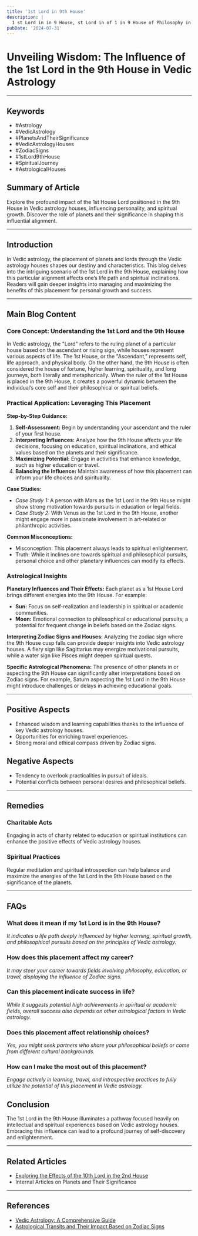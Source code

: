 ```yaml
---
title: '1st Lord in 9th House'
description: |
  1 st Lord in in 9 House, st Lord in of 1 in 9 House of Philosophy in Vedic astrology
pubDate: '2024-07-31'
---
```


# Unveiling Wisdom: The Influence of the 1st Lord in the 9th House in Vedic Astrology

---

## Keywords
- #Astrology
- #VedicAstrology
- #PlanetsAndTheirSignificance
- #VedicAstrologyHouses
- #ZodiacSigns
- #1stLord9thHouse
- #SpiritualJourney
- #AstrologicalHouses

## Summary of Article
Explore the profound impact of the 1st House Lord positioned in the 9th House in Vedic astrology houses, influencing personality, and spiritual growth. Discover the role of planets and their significance in shaping this influential alignment.

---

## Introduction
In Vedic astrology, the placement of planets and lords through the Vedic astrology houses shapes our destiny and characteristics. This blog delves into the intriguing scenario of the 1st Lord in the 9th House, explaining how this particular alignment affects one’s life path and spiritual inclinations. Readers will gain deeper insights into managing and maximizing the benefits of this placement for personal growth and success.

---

## Main Blog Content 

### Core Concept: Understanding the 1st Lord and the 9th House 
In Vedic astrology, the "Lord" refers to the ruling planet of a particular house based on the ascendant or rising sign, while houses represent various aspects of life. The 1st House, or the "Ascendant," represents self, life approach, and physical body. On the other hand, the 9th House is often considered the house of fortune, higher learning, spirituality, and long journeys, both literally and metaphorically. When the ruler of the 1st House is placed in the 9th House, it creates a powerful dynamic between the individual’s core self and their philosophical or spiritual beliefs.

### Practical Application: Leveraging This Placement
**Step-by-Step Guidance:**
1. **Self-Assessment:** Begin by understanding your ascendant and the ruler of your first house.
2. **Interpreting Influences:** Analyze how the 9th House affects your life decisions, focusing on education, spiritual inclinations, and ethical values based on the planets and their significance.
3. **Maximizing Potential:** Engage in activities that enhance knowledge, such as higher education or travel.
4. **Balancing the Influence:** Maintain awareness of how this placement can inform your life choices and spirituality.

**Case Studies:** 
- *Case Study 1:* A person with Mars as the 1st Lord in the 9th House might show strong motivation towards pursuits in education or legal fields.
- *Case Study 2:* With Venus as the 1st Lord in the 9th House, another might engage more in passionate involvement in art-related or philanthropic activities.

**Common Misconceptions:**
- Misconception: This placement always leads to spiritual enlightenment.
- Truth: While it inclines one towards spiritual and philosophical pursuits, personal choice and other planetary influences can modify its effects.

### Astrological Insights
**Planetary Influences and Their Effects:**
Each planet as a 1st House Lord brings different energies into the 9th House. For example:
- **Sun:** Focus on self-realization and leadership in spiritual or academic communities.
- **Moon:** Emotional connection to philosophical or educational pursuits; a potential for frequent change in beliefs based on the Zodiac signs.

**Interpreting Zodiac Signs and Houses:**
Analyzing the zodiac sign where the 9th House cusp falls can provide deeper insights into Vedic astrology houses. A fiery sign like Sagittarius may energize motivational pursuits, while a water sign like Pisces might deepen spiritual quests.

**Specific Astrological Phenomena:**
The presence of other planets in or aspecting the 9th House can significantly alter interpretations based on Zodiac signs. For example, Saturn aspecting the 1st Lord in the 9th House might introduce challenges or delays in achieving educational goals.

---

## Positive Aspects
- Enhanced wisdom and learning capabilities thanks to the influence of key Vedic astrology houses.
- Opportunities for enriching travel experiences.
- Strong moral and ethical compass driven by Zodiac signs.

## Negative Aspects
- Tendency to overlook practicalities in pursuit of ideals.
- Potential conflicts between personal desires and philosophical beliefs.

---

## Remedies
### Charitable Acts
Engaging in acts of charity related to education or spiritual institutions can enhance the positive effects of Vedic astrology houses.

### Spiritual Practices
Regular meditation and spiritual introspection can help balance and maximize the energies of the 1st Lord in the 9th House based on the significance of the planets.

---

## FAQs
### What does it mean if my 1st Lord is in the 9th House?
*It indicates a life path deeply influenced by higher learning, spiritual growth, and philosophical pursuits based on the principles of Vedic astrology.*

### How does this placement affect my career?
*It may steer your career towards fields involving philosophy, education, or travel, displaying the influence of Zodiac signs.*

### Can this placement indicate success in life?
*While it suggests potential high achievements in spiritual or academic fields, overall success also depends on other astrological factors in Vedic astrology.*

### Does this placement affect relationship choices?
*Yes, you might seek partners who share your philosophical beliefs or come from different cultural backgrounds.*

### How can I make the most out of this placement?
*Engage actively in learning, travel, and introspective practices to fully utilize the potential of this placement in Vedic astrology.*

## Conclusion
The 1st Lord in the 9th House illuminates a pathway focused heavily on intellectual and spiritual experiences based on Vedic astrology houses. Embracing this influence can lead to a profound journey of self-discovery and enlightenment.

---

## Related Articles
- [Exploring the Effects of the 10th Lord in the 2nd House](#)
- Internal Articles on Planets and Their Significance

---

## References
- [Vedic Astrology: A Comprehensive Guide](https://www.vedicastrologyguide.com)
- [Astrological Transits and Their Impact Based on Zodiac Signs](https://www.astrology.com/transits)

